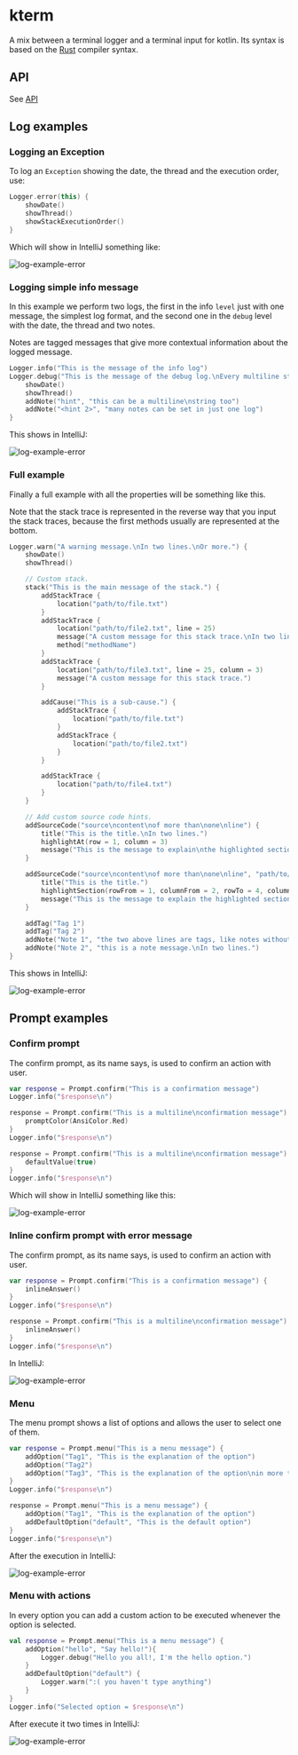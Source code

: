 # kterm

A mix between a terminal logger and a terminal input for kotlin. Its syntax is based on the [Rust](https://www.rust-lang.org/) compiler syntax.

## API

See [API](./doc/md/index.md)

## Log examples

### Logging an Exception

To log an `Exception` showing the date, the thread and the execution order, use:

```kotlin
Logger.error(this) {
    showDate()
    showThread()
    showStackExecutionOrder()
}
```

Which will show in IntelliJ something like:

![log-example-error](./doc/img/log-example-error.png)

### Logging simple info message

In this example we perform two logs, the first in the info `level` just with one message, the simplest log format, and the second one in the `debug` level with the date, the thread and two notes.

Notes are tagged messages that give more contextual information about the logged message.

```kotlin
Logger.info("This is the message of the info log")
Logger.debug("This is the message of the debug log.\nEvery multiline string is correctly indented.") {
    showDate()
    showThread()
    addNote("hint", "this can be a multiline\nstring too")
    addNote("<hint 2>", "many notes can be set in just one log")
}
```

This shows in IntelliJ:

![log-example-error](./doc/img/log-example-simple-info-message.png)

### Full example

Finally a full example with all the properties will be something like this.

Note that the stack trace is represented in the reverse way that you input the stack traces, because the first methods usually are represented at the bottom.

```kotlin
Logger.warn("A warning message.\nIn two lines.\nOr more.") {
    showDate()
    showThread()

    // Custom stack.
    stack("This is the main message of the stack.") {
        addStackTrace {
            location("path/to/file.txt")
        }
        addStackTrace {
            location("path/to/file2.txt", line = 25)
            message("A custom message for this stack trace.\nIn two lines.\nOr more.")
            method("methodName")
        }
        addStackTrace {
            location("path/to/file3.txt", line = 25, column = 3)
            message("A custom message for this stack trace.")
        }

        addCause("This is a sub-cause.") {
            addStackTrace {
                location("path/to/file.txt")
            }
            addStackTrace {
                location("path/to/file2.txt")
            }
        }

        addStackTrace {
            location("path/to/file4.txt")
        }
    }

    // Add custom source code hints.
    addSourceCode("source\ncontent\nof more than\none\nline") {
        title("This is the title.\nIn two lines.")
        highlightAt(row = 1, column = 3)
        message("This is the message to explain\nthe highlighted section")
    }

    addSourceCode("source\ncontent\nof more than\none\nline", "path/to/file4.txt") {
        title("This is the title.")
        highlightSection(rowFrom = 1, columnFrom = 2, rowTo = 4, columnTo = 2)
        message("This is the message to explain the highlighted section\none\nline")
    }

    addTag("Tag 1")
    addTag("Tag 2")
    addNote("Note 1", "the two above lines are tags, like notes without message.")
    addNote("Note 2", "this is a note message.\nIn two lines.")
}
```

This shows in IntelliJ:

![log-example-error](./doc/img/log-example-full.png)

## Prompt examples

### Confirm prompt

The confirm prompt, as its name says, is used to confirm an action with user.

```kotlin
var response = Prompt.confirm("This is a confirmation message")
Logger.info("$response\n")

response = Prompt.confirm("This is a multiline\nconfirmation message") {
    promptColor(AnsiColor.Red)
}
Logger.info("$response\n")

response = Prompt.confirm("This is a multiline\nconfirmation message") {
    defaultValue(true)
}
Logger.info("$response\n")
```

Which will show in IntelliJ something like this:

![log-example-error](./doc/img/prompt-confirm-simple.png)

### Inline confirm prompt with error message

The confirm prompt, as its name says, is used to confirm an action with user.

```kotlin
var response = Prompt.confirm("This is a confirmation message") {
    inlineAnswer()
}
Logger.info("$response\n")

response = Prompt.confirm("This is a multiline\nconfirmation message") {
    inlineAnswer()
}
Logger.info("$response\n")
```

In IntelliJ:

![log-example-error](./doc/img/prompt-confirm-inline-bad.png)

### Menu

The menu prompt shows a list of options and allows the user to select one of them.

```kotlin
var response = Prompt.menu("This is a menu message") {
    addOption("Tag1", "This is the explanation of the option")
    addOption("Tag2")
    addOption("Tag3", "This is the explanation of the option\nin more than one line")
}
Logger.info("$response\n")

response = Prompt.menu("This is a menu message") {
    addOption("Tag1", "This is the explanation of the option")
    addDefaultOption("default", "This is the default option")
}
Logger.info("$response\n")
```

After the execution in IntelliJ:

![log-example-error](./doc/img/prompt-menu-simple.png)

### Menu with actions

In every option you can add a custom action to be executed whenever the option is selected.

```kotlin
val response = Prompt.menu("This is a menu message") {
    addOption("hello", "Say hello!"){
        Logger.debug("Hello you all!, I'm the hello option.")
    }
    addDefaultOption("default") {
        Logger.warn(":( you haven't type anything")
    }
}
Logger.info("Selected option = $response\n")
```

After execute it two times in IntelliJ:

![log-example-error](./doc/img/prompt-menu-actions.png)

